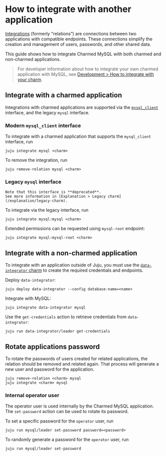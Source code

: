 # How to integrate with another application

[Integrations](https://juju.is/docs/juju/relation) (formerly “relations”) are connections between two applications with compatible endpoints. These connections simplify the creation and management of users, passwords, and other shared data.

This guide shows how to integrate Charmed MySQL with both charmed and non-charmed applications.

> For developer information about how to integrate your own charmed application with MySQL, see [Development > How to integrate with your charm](/how-to/development/integrate-with-your-charm).

## Integrate with a charmed application

Integrations with charmed applications are supported via the [`mysql_client`](https://github.com/canonical/charm-relation-interfaces/blob/main/interfaces/mysql_client/v0/README.md) interface, and the legacy `mysql` interface.

### Modern `mysql_client` interface

To integrate with a charmed application that supports the `mysql_client` interface, run
```shell
juju integrate mysql <charm>
```

To remove the integration, run
```shell
juju remove-relation mysql <charm>
```

### Legacy `mysql` interface
```{caution}
Note that this interface is **deprecated**.
See more information in [Explanation > Legacy charm](/explanation/legacy-charm).
```

To integrate via the legacy interface, run
 ```shell
juju integrate mysql:mysql <charm>
```

Extended permissions can be requested using `mysql-root` endpoint:
```shell
juju integrate mysql:mysql-root <charm>
```

## Integrate with a non-charmed application

To integrate with an application outside of Juju, you must use the [`data-integrator` charm](https://charmhub.io/data-integrator) to create the required credentials and endpoints.

Deploy `data-integrator`:
```shell
juju deploy data-integrator --config database-name=<name>
```

Integrate with MySQL:
```shell
juju integrate data-integrator mysql
```

Use the `get-credentials` action to retrieve credentials from `data-integrator`:
```shell
juju run data-integrator/leader get-credentials
```

## Rotate applications password

To rotate the passwords of users created for related applications, the relation should be removed and related again. That process will generate a new user and password for the application.

```shell
juju remove-relation <charm> mysql
juju integrate <charm> mysql
```

### Internal operator user

The operator user is used internally by the Charmed MySQL application. The `set-password` action can be used to rotate its password.

To set a specific password for the `operator` user, run

```shell
juju run mysql/leader set-password password=<password>
```

To randomly generate a password for the `operator` user, run

```shell
juju run mysql/leader set-password
```

